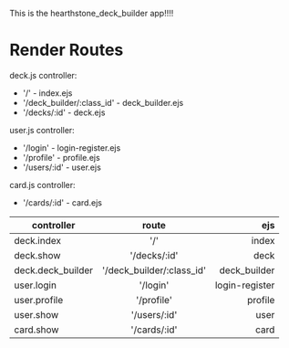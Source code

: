 This is the hearthstone_deck_builder app!!!!

# Render Routes

deck.js controller:
- '/' - index.ejs
- '/deck_builder/:class_id' - deck_builder.ejs
- '/decks/:id' - deck.ejs

user.js controller:
- '/login' - login-register.ejs
- '/profile' - profile.ejs
- '/users/:id' - user.ejs

card.js controller:
- '/cards/:id' - card.ejs

| controller        | route           | ejs  |
| ------------- |:-------------:| -----:|
| deck.index      | '/' | index |
| deck.show      | '/decks/:id'      |   deck |
| deck.deck_builder | '/deck_builder/:class_id'      | deck_builder |
| user.login      | '/login'      |   login-register |
| user.profile      | '/profile'      |   profile |
| user.show      | '/users/:id'      |  user  |
| card.show      | '/cards/:id'      |   card |